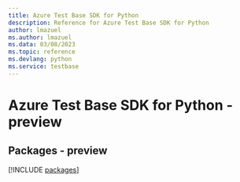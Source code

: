 ```yaml
---
title: Azure Test Base SDK for Python
description: Reference for Azure Test Base SDK for Python
author: lmazuel
ms.author: lmazuel
ms.data: 03/08/2023
ms.topic: reference
ms.devlang: python
ms.service: testbase
---
```

# Azure Test Base SDK for Python - preview
## Packages - preview
[!INCLUDE [packages](test-base-index.md)]